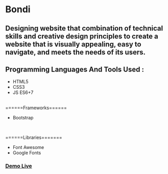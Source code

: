 # Bondi

## Designing website that combination of technical skills and creative design principles to create a website that is visually appealing, easy to navigate, and meets the needs of its users.

## Programming Languages And Tools Used : 
- HTML5
- CSS3
- JS  ES6+7
<br/>
 ======Frameworks======<br/>

 - Bootstrap
 <br/>

 ======Libraries=======<br/>

- Font Awesome
- Google Fonts

### <a href="https://bondi-design.netlify.app/">Demo Live</a>
